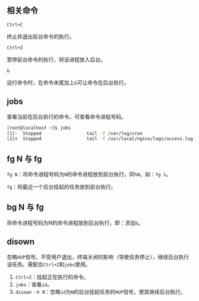 ## 相关命令
`Ctrl+C`

终止并退出前台命令的执行。

`Ctrl+Z`

暂停前台命令的执行，将该进程放入后台。

`&`

运行命令时，在命令末尾加上`&`可让命令在后台执行。

## jobs

查看当前在后台执行的命令，可查看命令进程号码。

```bash
[root@localhost ~]$ jobs
[1]-  Stopped                 tail -f /var/log/cron
[2]+  Stopped                 tail -f /usr/local/nginx/logs/access.log
```

## fg N 与 fg

`fg N`：将命令进程号码为`N`的命令进程放到前台执行，同`%N`。如：`fg 1`。

`fg`：将最近一个后台挂起的任务放到前台执行。

## bg N 与 fg

将命令进程号码为N的命令进程放到后台执行，即：添加`&`。

## disown

忽略`HUP`信号。不受用户退出、终端关闭的影响（导致任务停止），继续后台执行该任务。需配合`Ctrl+Z`和`jobs`使用。

1. `Ctrl+Z`：挂起正在执行的命令。
2. `jobs`：查看`id`。
3. `disown -h N`：忽略`id`为`N`的后台挂起任务的`HUP`信号，使其继续后台执行。
